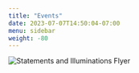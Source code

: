 ```yaml
---
title: "Events"
date: 2023-07-07T14:50:04-07:00
menu: sidebar
weight: -80
---
```


![Statements and Illuminations Flyer](/images/statements_flyer.jpg)
